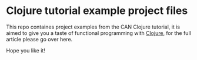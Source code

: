 # Clojure tutorial example project files

This repo containes project examples from the CAN Clojure tutorial, it is aimed to give you a taste of functional programming with [Clojure](http://clojure.org), for the full article please go over here.

Hope you like it!
